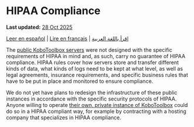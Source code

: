 # HIPAA Compliance
**Last updated:** <a href="https://github.com/kobotoolbox/docs/blob/01270a828ec846731411368326ba58114adda98e/source/hipaa_compliance.md" class="reference">28 Oct 2025</a>

<a href="es/hipaa_compliance.html">Leer en español</a> | <a href="fr/hipaa_compliance.html">Lire en français</a> | <a href="ar/hipaa_compliance.html">اقرأ باللغة العربية</a>

The [public KoboToolbox servers](creating_account.md) were not designed with the specific
requirements of HIPAA in mind and, as such, carry no guarantee of HIPAA
compliance. HIPAA rules cover how servers store and transfer different kinds of
data, what kinds of logs need to be kept at what level, as well as legal
agreements, insurance requirements, and specific business rules that have to be
put in place and monitored to ensure compliance.

We do not yet have plans to redesign the infrastructure of these public
instances in accordance with the specific security protocols of HIPAA. Anyone
willing to operate
[their own, private instance of KoboToolbox](https://github.com/kobotoolbox/kobo-install) could do so
in a HIPAA compliant way, for example by contracting with a hosting company that
specializes in HIPAA compliance.
